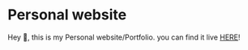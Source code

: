 # Personal website
Hey 👋, this is my Personal website/Portfolio. you can find it live [HERE](www.shirinmanzari.dev)!
